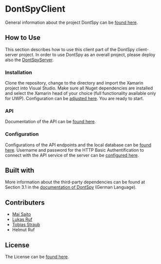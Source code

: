 # DontSpyClient

General information about the project DontSpy can be [found here](https://dontspy.github.io/).

## How to Use

This section describes how to use this client part of the DontSpy client-server project. In order to use DontSpy as an overall project, please deploy also the [DontSpyServer](https://github.com/dontspy/DontSpyServer).

### Installation

Clone the repository, change to the directory and import the Xamarin project into Visual Studio. Make sure all Nuget dependencies are installed and select the Xamarin head of your choice (full functionality available only for UWP). Configuration can be [adjusted here](https://github.com/dontspy/DontSpyClient/edit/master/README.md#L17). You are ready to start.

### API

Documentation of the API can be [found here](https://github.com/dontspy/DontSpyServer/README.md).

### Configuration

Configurations of the API endpoints and the local database can be [found here](https://github.com/dontspy/DontSpyClient/blob/master/DontSpy/Constants.cs). Username and password for the HTTP Basic Authentification to connect with the API service of the server can be [configured here](https://github.com/dontspy/DontSpyClient/blob/master/DontSpy/Service/RestService.cs#L20). 

## Built with

More information about the third-party dependencies can be found at Section 3.1 in the [documentation of DontSpy](https://github.com/dontspy/dontspy.github.io/blob/master/docs/documentationGerman.pdf) (German Language).

## Contributers

- [Mai Saito](https://github.com/dontspy/DontSpyClient/graphs/contributors)
- [Lukas Ruf](https://github.com/dontspy/DontSpyClient/graphs/contributors)
- [Tobias Straub](https://github.com/dontspy/DontSpyClient/graphs/contributors)
- Helmut Ruf

## License

The License can be [found here](https://github.com/dontspy/DontSpyClient/blob/master/LICENSE).
